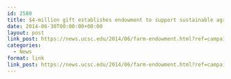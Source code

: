 ```yaml
---
id: 2580
title: $4-million gift establishes endowment to support sustainable agriculture
date: 2014-06-30T00:00:00+00:00
layout: post
link_post: https://news.ucsc.edu/2014/06/farm-endowment.html?ref=campaign
categories:
  - News
format: link
link_post: https://news.ucsc.edu/2014/06/farm-endowment.html?ref=campaign
---
```

